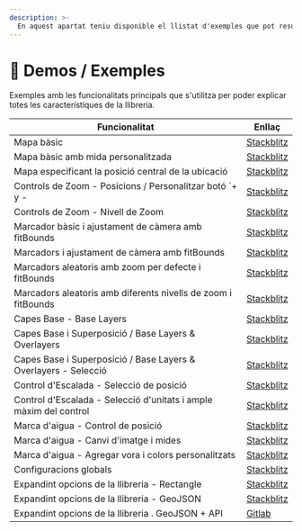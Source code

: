 ```yaml
---
description: >-
  En aquest apartat teniu disponible el llistat d'exemples que pot resultar superútil per poder aprendre l'ús d'aquesta llibreria e implementar-ho en els vostres projectes
---
```


# 📝 Demos / Exemples

Exemples amb les funcionalitats principals que s'utilitza per poder explicar totes les característiques de la llibreria.

| Funcionalitat                                                     | Enllaç                                                                                                                                                                                                                     |
| ----------------------------------------------------------------- | -------------------------------------------------------------------------------------------------------------------------------------------------------------------------------------------------------------------------- |
| Mapa bàsic                                                        | [Stackblitz](https://stackblitz.com/edit/angular-leaflet-map-basic?file=src%2Fapp%2Fapp.component.ts)                                                                                                                      |
| Mapa bàsic amb mida personalitzada                                | [Stackblitz](https://stackblitz.com/edit/angular-leaflet-map-basic-custom-size?file=src%2Fapp%2Fapp.component.html)                                                                                                        |
| Mapa especificant la posició central de la ubicació               | [Stackblitz](https://stackblitz.com/edit/angular-leaflet-map-basic-set-center-position?file=src%2Fapp%2Fapp.component.ts)                                                                                                  |
| Controls de Zoom - Posicions / Personalitzar botó \`+ y -       | [Stackblitz](https://stackblitz.com/edit/angular-leaflet-zoom-positions-titles?file=src%2Fapp%2Fapp.component.ts)                                                                                                          |
| Controls de Zoom - Nivell de Zoom                                 | [Stackblitz](https://stackblitz.com/edit/angular-leaflet-zoom-levels?file=src%2Fapp%2Fapp.component.ts)                                                                                                                    |
| Marcador bàsic i ajustament de càmera amb fitBounds               | [Stackblitz](https://stackblitz.com/edit/angular-leaflet-map-with-marker?file=src%2Fapp%2Fapp.component.ts)                                                                                                                |
| Marcadors i ajustament de càmera amb fitBounds                    | [Stackblitz](https://stackblitz.com/edit/angular-leaflet-map-with-markers?file=src%2Fapp%2Fapp.component.ts)                                                                                                               |
| Marcadors aleatoris amb zoom per defecte i fitBounds              | [Stackblitz](https://stackblitz.com/edit/angular-leaflet-map-random-markers?file=src%2Fapp%2Fapp.component.ts,src%2Fapp%2Fapp.component.html)                                                                              |
| Marcadors aleatoris amb diferents nivells de zoom i fitBounds     | [Stackblitz](https://stackblitz.com/edit/angular-leaflet-zoom-levels-random-markers?file=src%2Fapp%2Fapp.component.ts,src%2Fapp%2Fapp.component.html)                                                                      |
| Capes Base - Base Layers                                          | [Stackblitz](https://stackblitz.com/edit/angular-leaflet-map-random-markers-tmqbap?file=src%2Fapp%2Fapp.component.ts)                                                                                                      |
| Capes Base i Superposició / Base Layers & Overlayers              | [Stackblitz](https://stackblitz.com/edit/angular-leaflet-map-base-over-layers?file=src%2Fapp%2Fapp.component.ts,src%2Fapp%2Fapp.component.html)                                                                            |
| Capes Base i Superposició / Base Layers & Overlayers - Selecció   | [Stackblitz](https://stackblitz.com/edit/angular-leaflet-map-base-over-layers-default?file=src%2Fapp%2Fapp.component.ts,src%2Fapp%2Fapp.component.html)                                                                    |
| Control d'Escalada - Selecció de posició                          | [Stackblitz](https://stackblitz.com/edit/angular-leaflet-scale-positions-titles?file=src%2Fapp%2Fapp.component.ts,src%2Fapp%2Fapp.component.html)                                                                          |
| Control d'Escalada - Selecció d'unitats i ample màxim del control | [Stackblitz](https://stackblitz.com/edit/angular-leaflet-scale-units-max-width?file=src%2Fapp%2Fapp.component.ts,src%2Fapp%2Fapp.component.html)                                                                           |
| Marca d'aigua - Control de posició                                | [Stackblitz](https://stackblitz.com/edit/angular-leaflet-watermark-positions?file=src%2Fapp%2Fapp.component.ts)                                                                                                            |
| Marca d'aigua - Canvi d'imatge i mides                            | [Stackblitz](https://stackblitz.com/edit/angular-leaflet-watermark-image-size?file=src%2Fapp%2Fapp.component.ts,src%2Fapp%2Fapp.component.html,node\_modules%2F%40mugan86%2Fng-leaflet%2Flib%2Fmodels%2Fconfig-map.d.ts) |
| Marca d'aigua - Agregar vora i colors personalitzats              | [Stackblitz](https://stackblitz.com/edit/angular-leaflet-watermark-image-border?file=src%2Fapp%2Fapp.component.ts,src%2Fapp%2Fapp.component.html)                                                                          |
| Configuracions globals                                            | [Stackblitz](https://stackblitz.com/edit/angular-leaflet-map-basic-dflpbc?file=src%2Fapp%2Fapp.component.ts)                                                                                                               |
| Expandint opcions de la llibreria - Rectangle                     | [Stackblitz](https://stackblitz.com/edit/angular-leaflet-map-expand-with-more-options?file=src%2Fapp%2Fapp.component.ts,src%2Fapp%2Fapp.module.ts)                                                                         |
| Expandint opcions de la llibreria - GeoJSON                       | [Stackblitz](https://stackblitz.com/edit/angular-leaflet-map-expand-with-more-options-two?file=src%2Fapp%2Fapp.component.ts,src%2Fapp%2Fearth-quakes.ts)                                                                   |
| Expandint opcions de la llibreria . GeoJSON + API                 | [Gitlab](https://mugan86.gitlab.io/ng-leaflet-geojson/)                                                                                                                                                                    |

